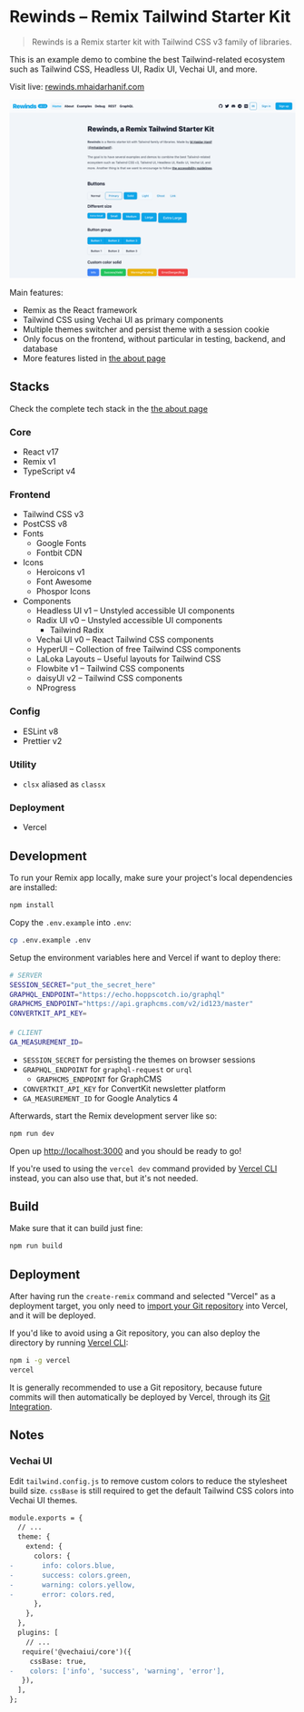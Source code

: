 # Rewinds – Remix Tailwind Starter Kit

> Rewinds is a Remix starter kit with Tailwind CSS v3 family of libraries.

This is an example demo to combine the best Tailwind-related ecosystem such as Tailwind
CSS, Headless UI, Radix UI, Vechai UI, and more.

Visit live: [rewinds.mhaidarhanif.com](https://rewinds.mhaidarhanif.com)

[![Screenshot](public/assets/screenshots/home.png)](https://rewinds.mhaidarhanif.com)

Main features:

- Remix as the React framework
- Tailwind CSS using Vechai UI as primary components
- Multiple themes switcher and persist theme with a session cookie
- Only focus on the frontend, without particular in testing, backend, and database
- More features listed in [the about page](https://rewinds.mhaidarhanif.com/about)

## Stacks

Check the complete tech stack in the [the about page](https://rewinds.mhaidarhanif.com/about)

### Core

- React v17
- Remix v1
- TypeScript v4

### Frontend

- Tailwind CSS v3
- PostCSS v8
- Fonts
  - Google Fonts
  - Fontbit CDN
- Icons
  - Heroicons v1
  - Font Awesome
  - Phospor Icons
- Components
  - Headless UI v1 – Unstyled accessible UI components
  - Radix UI v0 – Unstyled accessible UI components
    - Tailwind Radix
  - Vechai UI v0 – React Tailwind CSS components
  - HyperUI – Collection of free Tailwind CSS components
  - LaLoka Layouts – Useful layouts for Tailwind CSS
  - Flowbite v1 – Tailwind CSS components
  - daisyUI v2 – Tailwind CSS components
  - NProgress

### Config

- ESLint v8
- Prettier v2

### Utility

- `clsx` aliased as `classx`

### Deployment

- Vercel

## Development

To run your Remix app locally, make sure your project's local dependencies are installed:

```sh
npm install
```

Copy the `.env.example` into `.env`:

```sh
cp .env.example .env
```

Setup the environment variables here and Vercel if want to deploy there:

```sh
# SERVER
SESSION_SECRET="put_the_secret_here"
GRAPHQL_ENDPOINT="https://echo.hoppscotch.io/graphql"
GRAPHCMS_ENDPOINT="https://api.graphcms.com/v2/id123/master"
CONVERTKIT_API_KEY=

# CLIENT
GA_MEASUREMENT_ID=
```

- `SESSION_SECRET` for persisting the themes on browser sessions
- `GRAPHQL_ENDPOINT` for `graphql-request` or `urql`
  - `GRAPHCMS_ENDPOINT` for GraphCMS
- `CONVERTKIT_API_KEY` for ConvertKit newsletter platform
- `GA_MEASUREMENT_ID` for Google Analytics 4

Afterwards, start the Remix development server like so:

```sh
npm run dev
```

Open up [http://localhost:3000](http://localhost:3000) and you should be ready to go!

If you're used to using the `vercel dev` command provided by [Vercel CLI](https://vercel.com/cli) instead, you can also use that, but it's not needed.

## Build

Make sure that it can build just fine:

```sh
npm run build
```

## Deployment

After having run the `create-remix` command and selected "Vercel" as a deployment target, you only need to [import your Git repository](https://vercel.com/new) into Vercel, and it will be deployed.

If you'd like to avoid using a Git repository, you can also deploy the directory by running [Vercel CLI](https://vercel.com/cli):

```sh
npm i -g vercel
vercel
```

It is generally recommended to use a Git repository, because future commits will then automatically be deployed by Vercel, through its [Git Integration](https://vercel.com/docs/concepts/git).

## Notes

### Vechai UI

Edit `tailwind.config.js` to remove custom colors to reduce the stylesheet build size.
`cssBase` is still required to get the default Tailwind CSS colors into Vechai UI themes.

```diff
module.exports = {
  // ...
  theme: {
    extend: {
      colors: {
-       info: colors.blue,
-       success: colors.green,
-       warning: colors.yellow,
-       error: colors.red,
      },
    },
  },
  plugins: [
    // ...
   require('@vechaiui/core')({
     cssBase: true,
-    colors: ['info', 'success', 'warning', 'error'],
   }),
  ],
};
```
